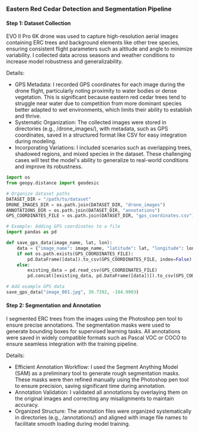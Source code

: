### Eastern Red Cedar Detection and Segmentation Pipeline

#### Step 1: Dataset Collection
EVO II Pro 6K drone was used to capture high-resolution aerial images containing ERC trees and background elements like other tree species, ensuring consistent flight parameters such as altitude and angle to minimize variability. I collected data across seasons and weather conditions to increase model robustness and generalizability.

Details:

* GPS Metadata: I recorded GPS coordinates for each image during the drone flight, particularly noting proximity to water bodies or dense vegetation. This is significant because eastern red cedar trees tend to struggle near water due to competition from more dominant species better adapted to wet environments, which limits their ability to establish and thrive.
* Systematic Organization: The collected images were stored in directories (e.g., /drone_images/), with metadata, such as GPS coordinates, saved in a structured format like CSV for easy integration during modeling.
* Incorporating Variations: I included scenarios such as overlapping trees, shadowed regions, and mixed species in the dataset. These challenging cases will test the model's ability to generalize to real-world conditions and improve its robustness.

```python
import os
from geopy.distance import geodesic

# Organize dataset paths
DATASET_DIR = "/path/to/dataset"
DRONE_IMAGES_DIR = os.path.join(DATASET_DIR, "drone_images")
ANNOTATIONS_DIR = os.path.join(DATASET_DIR, "annotations")
GPS_COORDINATES_FILE = os.path.join(DATASET_DIR, "gps_coordinates.csv")

# Example: Adding GPS coordinates to a file
import pandas as pd

def save_gps_data(image_name, lat, lon):
    data = {"image_name": image_name, "latitude": lat, "longitude": lon}
    if not os.path.exists(GPS_COORDINATES_FILE):
        pd.DataFrame([data]).to_csv(GPS_COORDINATES_FILE, index=False)
    else:
        existing_data = pd.read_csv(GPS_COORDINATES_FILE)
        pd.concat([existing_data, pd.DataFrame([data])]).to_csv(GPS_COORDINATES_FILE, index=False)

# Add example GPS data
save_gps_data("image_001.jpg", 39.7392, -104.9903)
```

#### Step 2: Segmentation and Annotation
I segmented ERC trees from the images using the Photoshop pen tool to ensure precise annotations. The segmentation masks were used to generate bounding boxes for supervised learning tasks. All annotations were saved in widely compatible formats such as Pascal VOC or COCO to ensure seamless integration with the training pipeline.

Details:

* Efficient Annotation Workflow: I used the Segment Anything Model (SAM) as a preliminary tool to generate rough segmentation masks. These masks were then refined manually using the Photoshop pen tool to ensure precision, saving significant time during annotation.
* Annotation Validation: I validated all annotations by overlaying them on the original images and correcting any misalignments to maintain accuracy.
* Organized Structure: The annotation files were organized systematically in directories (e.g., /annotations/) and aligned with image file names to facilitate smooth loading during model training.

